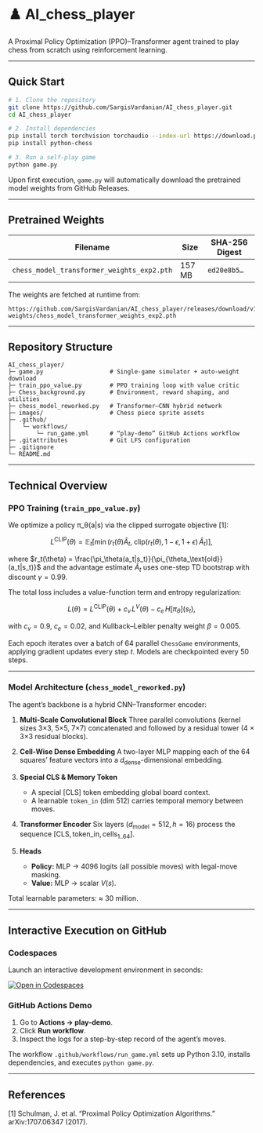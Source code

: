 # ♟️ AI\_chess\_player

A Proximal Policy Optimization (PPO)–Transformer agent trained to play chess from scratch using reinforcement learning.

---

## Quick Start

```bash
# 1. Clone the repository
git clone https://github.com/SargisVardanian/AI_chess_player.git
cd AI_chess_player

# 2. Install dependencies
pip install torch torchvision torchaudio --index-url https://download.pytorch.org/whl/cpu
pip install python-chess

# 3. Run a self-play game
python game.py
```

Upon first execution, `game.py` will automatically download the pretrained model weights from GitHub Releases.

---

## Pretrained Weights

| Filename                                   | Size   | SHA-256 Digest |
| ------------------------------------------ | ------ | -------------- |
| `chess_model_transformer_weights_exp2.pth` | 157 MB | `ed20e8b5…`    |

The weights are fetched at runtime from:

```
https://github.com/SargisVardanian/AI_chess_player/releases/download/v1.0-weights/chess_model_transformer_weights_exp2.pth
```

---

## Repository Structure

```
AI_chess_player/
├─ game.py                   # Single-game simulator + auto-weight download
├─ train_ppo_value.py        # PPO training loop with value critic
├─ Chess_background.py       # Environment, reward shaping, and utilities
├─ chess_model_reworked.py   # Transformer–CNN hybrid network
├─ images/                   # Chess piece sprite assets
├─ .github/
│   └─ workflows/
│       └─ run_game.yml      # “play-demo” GitHub Actions workflow
├─ .gitattributes            # Git LFS configuration
├─ .gitignore
└─ README.md
```

---

## Technical Overview

### PPO Training (`train_ppo_value.py`)

We optimize a policy π\_θ(a|s) via the clipped surrogate objective \[1]:

$$
L^{\text{CLIP}}(\theta) = \mathbb{E}_t \big[ \min(r_t(\theta) \hat{A}_t,\; \mathrm{clip}(r_t(\theta), 1 - \epsilon, 1 + \epsilon)\,\hat{A}_t) \big],
$$

where
$r_t(\theta) = \frac{\pi_\theta(a_t|s_t)}{\pi_{\theta_\text{old}}(a_t|s_t)}$
and the advantage estimate $\hat{A}_t$ uses one-step TD bootstrap with discount $\gamma=0.99$.

The total loss includes a value-function term and entropy regularization:

$$
L(\theta) = L^{\text{CLIP}}(\theta) + c_{v}\,L^{V}(\theta)\;-\;c_{e}\,H[\pi_\theta](s_t),
$$

with $c_v=0.9$, $c_e=0.02$, and Kullback–Leibler penalty weight $\beta=0.005$.

Each epoch iterates over a batch of 64 parallel `ChessGame` environments, applying gradient updates every step $t$. Models are checkpointed every 50 steps.

---

### Model Architecture (`chess_model_reworked.py`)

The agent’s backbone is a hybrid CNN–Transformer encoder:

1. **Multi-Scale Convolutional Block**
   Three parallel convolutions (kernel sizes 3×3, 5×5, 7×7) concatenated and followed by a residual tower (4 × 3×3 residual blocks).

2. **Cell-Wise Dense Embedding**
   A two-layer MLP mapping each of the 64 squares’ feature vectors into a $d_{\text{dense}}$-dimensional embedding.

3. **Special CLS & Memory Token**

   * A special \[CLS] token embedding global board context.
   * A learnable `token_in` (dim 512) carries temporal memory between moves.

4. **Transformer Encoder**
   Six layers ($d_{\text{model}}=512,\,h=16$) process the sequence
   $\big[\text{CLS},\,\text{token\_in},\,\text{cells}_{1..64}\big]$.

5. **Heads**

   * **Policy:** MLP → 4096 logits (all possible moves) with legal-move masking.
   * **Value:** MLP → scalar $V(s)$.

Total learnable parameters: ≈ 30 million.

---

## Interactive Execution on GitHub

### Codespaces

Launch an interactive development environment in seconds:

[![Open in Codespaces](https://github.com/codespaces/badge.svg)](https://github.com/codespaces/new?repo=SargisVardanian/AI_chess_player)

### GitHub Actions Demo

1. Go to **Actions → play-demo**.
2. Click **Run workflow**.
3. Inspect the logs for a step-by-step record of the agent’s moves.

The workflow `.github/workflows/run_game.yml` sets up Python 3.10, installs dependencies, and executes `python game.py`.

---

## References

\[1] Schulman, J. et al. “Proximal Policy Optimization Algorithms.” arXiv:1707.06347 (2017).
